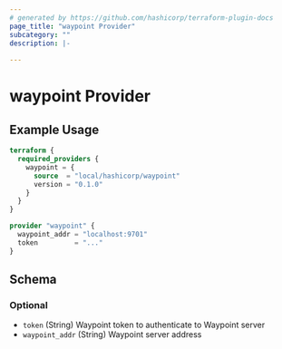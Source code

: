 ```yaml
---
# generated by https://github.com/hashicorp/terraform-plugin-docs
page_title: "waypoint Provider"
subcategory: ""
description: |-
  
---
```


# waypoint Provider



## Example Usage

```terraform
terraform {
  required_providers {
    waypoint = {
      source  = "local/hashicorp/waypoint"
      version = "0.1.0"
    }
  }
}

provider "waypoint" {
  waypoint_addr = "localhost:9701"
  token         = "..."
}
```

<!-- schema generated by tfplugindocs -->
## Schema

### Optional

- `token` (String) Waypoint token to authenticate to Waypoint server
- `waypoint_addr` (String) Waypoint server address
